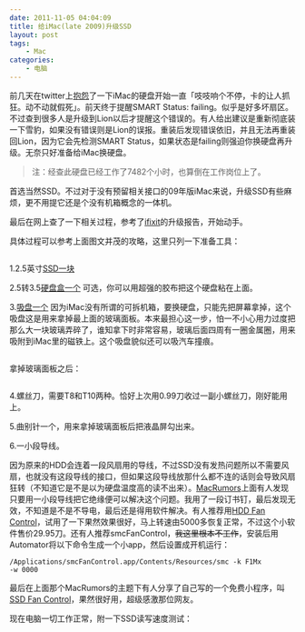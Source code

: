 ```yaml
---
date: 2011-11-05 04:04:09
title: 给iMac(late 2009)升级SSD
layout: post
tags:
    - Mac
categories:
    - 电脑
---
```

前几天在twitter上[抱怨](https://twitter.com/#!/ztpala/status/130083508831002624)了一下iMac的硬盘开始一直「吱吱响个不停，卡的让人抓狂。动不动就假死」。前天终于提醒SMART Status: failing。似乎是好多坏扇区。不过查到很多人是升级到Lion以后才提醒这个错误的。有人给出建议是重新彻底装一下雪豹，如果没有错误则是Lion的误报。重装后发现错误依旧，并且无法再重装回Lion，因为它会先检测SMART Status，如果状态是failing则强迫你换硬盘再升级。无奈只好准备给iMac换硬盘。

>注：经查此硬盘已经工作了7482个小时，也算倒在工作岗位上了。

首选当然SSD。不过对于没有预留相关接口的09年版iMac来说，升级SSD有些麻烦，更不用提它还是个没有机箱概念的一体机。

最后在网上查了一下相关过程，参考了<a href="http://www.ifixit.com/Guide/iMac-Intel-27-Inch-Hard-Drive-Replacement/1634/1">ifixit</a>的升级报告，开始动手。

具体过程可以参考上面图文并茂的攻略，这里只列一下准备工具：

<img src="https://lh3.googleusercontent.com/-CpauMmuF09Y/TrTuEOOKmYI/AAAAAAABh4E/Ow0gdHMOzNY/s640/IMG_3314.jpg" alt="" />

1.2.5英寸<a href="http://www.amazon.com/gp/product/B004W2JL2A/ref=as_li_tf_tl?ie=UTF8&camp=1789&creative=9325&creativeASIN=B004W2JL2A&linkCode=as2&tag=palaapp-20">SSD一块</a>

2.5转3.5<a href="http://www.amazon.com/gp/product/B002Z2QDNE/ref=as_li_tf_tl?ie=UTF8&camp=1789&creative=9325&creativeASIN=B002Z2QDNE&linkCode=as2&tag=palaapp-20">硬盘盒一个</a> 可选，你可以用超强的胶布把这个硬盘粘在上面。

3.<a href="http://www.walmart.com/ip/Bondo-Double-Handle-Locking-Suction-Cup-Dent-Puller/17130354">吸盘一个</a> 因为iMac没有所谓的可拆机箱，要换硬盘，只能先把屏幕拿掉，这个吸盘这是用来拿掉最上面的玻璃面板。本来最担心这一步，怕一不小心用力过度把那么大一块玻璃弄碎了，谁知拿下时非常容易，玻璃后面四周有一圈金属圈，用来吸附到iMac里的磁铁上。这个吸盘貌似还可以吸汽车撞痕。

<img src="https://lh4.googleusercontent.com/-yropBLTEBaM/TrTuEAoXSwI/AAAAAAABh4U/-d5H0UYH6fY/s640/IMG_3316.jpg" alt="" />

拿掉玻璃面板之后：

<img src="https://lh4.googleusercontent.com/-yw6eYJ6rLfQ/TrTuEBTrfWI/AAAAAAABh4I/Rx9m2_W0wyo/s640/IMG_3318.jpg" alt="" />

4.螺丝刀，需要T8和T10两种。恰好上次用0.99刀收过一副小螺丝刀，刚好能用上。

5.曲别针一个，用来拿掉玻璃面板后把液晶屏勾出来。

6.一小段导线。

因为原来的HDD会连着一段风扇用的导线，不过SSD没有发热问题所以不需要风扇，也就没有这段导线的接口，但如果这段导线放那什么都不连的话则会导致风扇狂转（不知道它是不是以为硬盘温度高的读不出来）。<a href="http://forums.macrumors.com/showthread.php?t=808178">MacRumors</a>上面有人发现只要用一小段导线把它绝缘便可以解决这个问题。我用了一段订书钉，最后发现无效，不知道是不是不导电，最后还是得用软件解决。有人推荐用<a href="http://www.hddfancontrol.com/">HDD Fan Control</a>，试用了一下果然效果很好，马上转速由5000多恢复正常，不过这个小软件售价29.95刀。还有人推荐smcFanControl，<del>我这里根本不工作</del>，安装后用Automator将以下命令生成一个小app，然后设置成开机运行：

<code>/Applications/smcFanControl.app/Contents/Resources/smc -k F1Mx -w 0000</code>

最后在上面那个MacRumors的主题下有人分享了自己写的一个免费小程序，叫<a href="http://exirion.net/ssdfanctrl/Site/SSD_Fan_Control.html">SSD Fan Control</a>，果然很好用，超级感激那位网友。

现在电脑一切工作正常，附一下SSD读写速度测试：

<img src="https://lh5.googleusercontent.com/-G975EFVO5Hs/Tw0w0740MBI/AAAAAAABivA/oQUXrYi14wQ/s640/Screen%252520Shot%2525202011-11-04%252520at%2525208.45.35%252520PM.png" alt="" />

